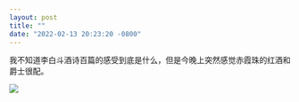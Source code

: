 ```yaml
---
layout: post
title: ""
date: "2022-02-13 20:23:20 -0800"
---
```


我不知道李白斗酒诗百篇的感受到底是什么，但是今晚上突然感觉赤霞珠的红酒和爵士很配。

![]({{site.cdnurl}}/assets/yinshui/images/posts/duckhorn-cab-dx.jpg)
